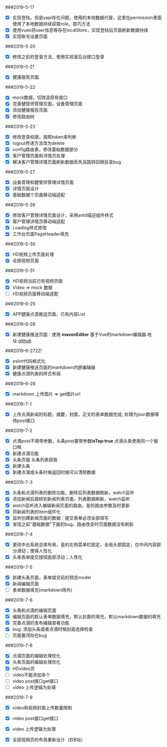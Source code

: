 ###2019-5-17
  - [x] 实现登陆，但是yapi存在问题，使用的本地数据代替，这里在permission里面使用了本地数据持续获取role，取巧方法
  - [x] 使用vuex将user信息等存在localStore，实现登陆后页面刷新数据持续
  - [x] 实现账号设置页面

###2019-5-20
  - [x] 修改之前的登录方法，使用实验室后台接口登录

###2019-5-21
  - [x] 健康报告页面

###2019-5-22
  - [x] mock数据，切改造原有接口
  - [x] 完善健管师管理页面，设备管理页面
  - [x] 添加健康报告页面
  - [x] 修改路由树

###2019-5-23
  - [x] 修改登录权限，按照token来判断
  - [x] logout传递方法改为delete
  - [x] config路由表，修改基础数据部分
  - [x] 客户管理页面和详情页处理
  - [x] 解决客户管理详情页面刷新数据丢失且跳转回根目录bug

###2019-5-27
  - [x] 设备管理和健管师管理详情页面
  - [x] 详情页面设计
  - [x] 基础数据个页面移动端适配

###2019-5-28
  - [x] 修改客户管理详情页面设计，采用antd描述组件样式
  - [x] 客户管理详情页移动端适配
  - [x] Loading样式修改
  - [x] 工作台页面PageHeader填充

###2019-5-30
  - [x] HD视频上传页面处理
  - [x] 全部视频页面

###2019-5-31
  - [x] HD视频当前已有视频页面
  - [x] Video => mock 数据
  - [ ] HD视频页面移动端适配

###2019-6-25
  - [x] APP健康点滴推送页面，已有内容List

###2019-6-26
  - [x] 新建健康推送页面：使用 **mavonEditor** 基于Vue的markdown编辑器.地址:[github](https://github.com/hinesboy/mavonEditor)

###2019-6-272Z!
  - [x] eslint代码格式化
  - [x] 新建健康推送页面的markdown内嵌编辑器
  - [x] 健康点滴列表的样式布局

###2019-6-28
  - [x] markdown 上传图片 => get图片url

###2019-7-1
  - [x] 上传点滴新闻的标题，摘要，封面，正文的表单数据完成; 处理为json数据等待post接口

###2019-7-2
  - [x] 点滴post不用带参数，头条post要带参数**isTop:true** 点滴头条使用同一个接口啊
  - [x] 新建点滴功能
  - [x] 头条页面 头条列表获取
  - [x] 新建头条
  - [x] 新建点滴或头条时候返回时候可以清除数据

###2019-7-3
  - [x] 头条和点滴列表的删除功能，删除后列表数据刷新，watch监听
  - [x] 添加新闻后跳转到新闻列表页面，列表数据刷新，watch监听
  - [x] watch监听进入编辑新闻页面的路由，是的路由参数及时更新
  - [x] 将新闻列表的item组件化
  - [x] 监听创建新闻页面的数据：提交表单必须全部填写
  - [x] 发现之前"基础数据"下面的bug，路由改变时页面数据没有刷新

###2019-7-4
  - [x] 更改中台系统总体布局，是的左侧菜单栏固定，全局头部固定，仅中间内容部分滑动；使得人性化
  - [x] 头条表单提交按钮底部浮动；人性化

###2019-7-5
  - [x] 新建头条页面，表单提交前的预览model
  - [x] 新闻编辑页面
  - [ ] 表单数据填充(markdown除外)

###2019-7-6
  - [x] 头条和点滴的编辑页面
  - [x] 编辑页面的默认表单数据填充，默认封面的填充，默认markdown数据的填充
  - [x] 完善点滴的发布编辑查看功能
  - [x] bug: 添加头条或者点滴时候封面选择检查
  - [ ] 页面置顶存在bug

###2019-7-8
  - [x] 点滴页面的编辑处理优化
  - [x] 头条页面的编辑处理优化
  - [x] HDvideo页
  - [ ] video不能添加多个
  - [ ] video post接口get接口
  - [ ] video 上传逻辑为处理

###2019-7-9
  - [x] video和视频封面上传数量限制
  - [x] video post接口get接口
  - [x] video 上传逻辑为处理
  - [x] 全部视频页的布局重新设计（抄B站）
 